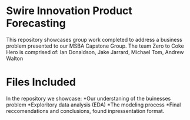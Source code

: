 # Swire Innovation Product Forecasting
This repository showcases group work completed to address a business problem presented to our MSBA Capstone Group.
The team Zero to Coke Hero is comprised of: Ian Donaldson, Jake Jarrard, Michael Tom, Andrew Walton

# Files Included
In the repository we showcase:
*Our understaning of the buinesses problem
*Exploritory data analysis (EDA)
*The modeling process
*Final reccomendations and conclusions, found inpressentation format.
